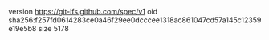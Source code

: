 version https://git-lfs.github.com/spec/v1
oid sha256:f257fd0614283ce0a46f29ee0dcccee1318ac861047cd57a145c12359e19e5b8
size 5178

